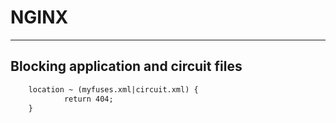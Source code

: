 # NGINX

---

## Blocking application and circuit files

```xml
    location ~ (myfuses.xml|circuit.xml) {
            return 404;
    }
``` 
